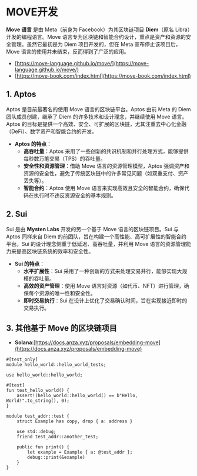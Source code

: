 # MOVE开发

**Move 语言** 是由 Meta（前身为 Facebook）为其区块链项目 **Diem**（原名 Libra）开发的编程语言。Move 语言专为区块链和智能合约设计，重点是资产和资源的安全管理。虽然它最初是为 Diem 项目开发的，但在 Meta 宣布停止该项目后，Move 语言的使用并未结束，反而得到了广泛的应用。

* [https://move-language.github.io/move/](https://move-language.github.io/move/)
* [https://move-book.com/index.html](https://move-book.com/index.html)

<DocsAD/>

## 1. **Aptos**
Aptos 是目前最著名的使用 Move 语言的区块链平台。Aptos 由前 Meta 的 Diem 团队成员创建，继承了 Diem 的许多技术和设计理念，并继续使用 Move 语言。Aptos 的目标是提供一个高效、安全、可扩展的区块链，尤其注重去中心化金融（DeFi）、数字资产和智能合约的开发。

- **Aptos 的特点**：
  - **高吞吐量**：Aptos 采用了一些创新的共识机制和并行处理方式，能够提供每秒数万笔交易（TPS）的吞吐量。
  - **安全性和资源管理**：借助 Move 语言的资源管理模型，Aptos 强调资产和资源的安全性，避免了传统区块链中的许多常见问题（如双重支付、资产丢失等）。
  - **智能合约**：Aptos 使用 Move 语言来实现高效且安全的智能合约，确保代码在执行时不违反资源安全的基本规则。

## 2. **Sui**
Sui 是由 **Mysten Labs** 开发的另一个基于 Move 语言的区块链项目。Sui 与 Aptos 同样来自 Diem 的前团队，旨在构建一个高性能、高可扩展性的智能合约平台。Sui 的设计理念侧重于低延迟、高吞吐量，并利用 Move 语言的资源管理能力来提高区块链系统的效率和安全性。

- **Sui 的特点**：
  - **水平扩展性**：Sui 采用了一种创新的方式来处理交易并行，能够实现大规模的吞吐量。
  - **高效的资产管理**：使用 Move 语言对资源（如代币、NFT）进行管理，确保每个资源的唯一性和安全性。
  - **即时交易执行**：Sui 在设计上优化了交易确认时间，旨在实现接近即时的交易执行。

## 3. **其他基于 Move 的区块链项目**

- **Solana**:[https://docs.anza.xyz/proposals/embedding-move](https://docs.anza.xyz/proposals/embedding-move)

```move
#[test_only]
module hello_world::hello_world_tests;

use hello_world::hello_world;

#[test]
fun test_hello_world() {
    assert!(hello_world::hello_world() == b"Hello, World!".to_string(), 0);
}

module test_addr::test {
    struct Example has copy, drop { a: address }

    use std::debug;
    friend test_addr::another_test;

    public fun print() {
        let example = Example { a: @test_addr };
        debug::print(&example)
    }
}
```